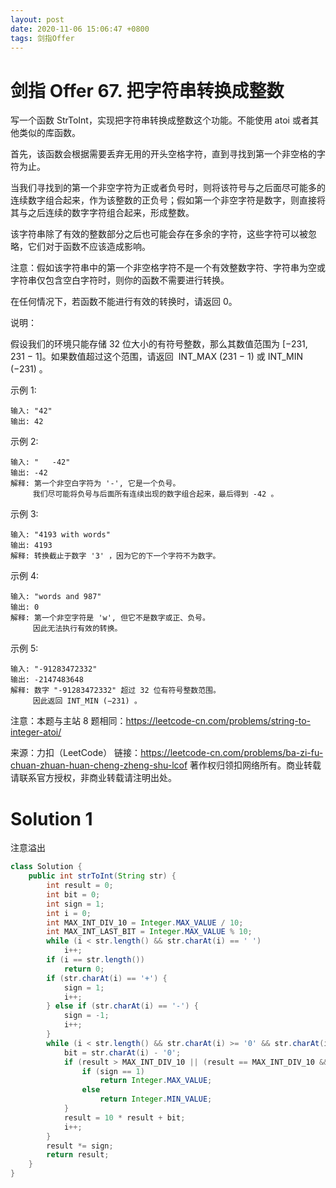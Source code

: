 ```yaml
---
layout: post
date: 2020-11-06 15:06:47 +0800
tags: 剑指Offer
---
```


# 剑指 Offer 67. 把字符串转换成整数

写一个函数 StrToInt，实现把字符串转换成整数这个功能。不能使用 atoi 或者其他类似的库函数。

首先，该函数会根据需要丢弃无用的开头空格字符，直到寻找到第一个非空格的字符为止。

当我们寻找到的第一个非空字符为正或者负号时，则将该符号与之后面尽可能多的连续数字组合起来，作为该整数的正负号；假如第一个非空字符是数字，则直接将其与之后连续的数字字符组合起来，形成整数。

该字符串除了有效的整数部分之后也可能会存在多余的字符，这些字符可以被忽略，它们对于函数不应该造成影响。

注意：假如该字符串中的第一个非空格字符不是一个有效整数字符、字符串为空或字符串仅包含空白字符时，则你的函数不需要进行转换。

在任何情况下，若函数不能进行有效的转换时，请返回 0。

说明：

假设我们的环境只能存储 32 位大小的有符号整数，那么其数值范围为 [−231,  231 − 1]。如果数值超过这个范围，请返回  INT_MAX (231 − 1) 或 INT_MIN (−231) 。

示例 1:
```
输入: "42"
输出: 42
```
示例 2:
```
输入: "   -42"
输出: -42
解释: 第一个非空白字符为 '-', 它是一个负号。
     我们尽可能将负号与后面所有连续出现的数字组合起来，最后得到 -42 。
```
示例 3:
```
输入: "4193 with words"
输出: 4193
解释: 转换截止于数字 '3' ，因为它的下一个字符不为数字。
```
示例 4:
```
输入: "words and 987"
输出: 0
解释: 第一个非空字符是 'w', 但它不是数字或正、负号。
     因此无法执行有效的转换。
```
示例 5:
```
输入: "-91283472332"
输出: -2147483648
解释: 数字 "-91283472332" 超过 32 位有符号整数范围。 
     因此返回 INT_MIN (−231) 。
```

注意：本题与主站 8 题相同：https://leetcode-cn.com/problems/string-to-integer-atoi/

来源：力扣（LeetCode）
链接：https://leetcode-cn.com/problems/ba-zi-fu-chuan-zhuan-huan-cheng-zheng-shu-lcof
著作权归领扣网络所有。商业转载请联系官方授权，非商业转载请注明出处。

# Solution 1
注意溢出  
``` java
class Solution {
    public int strToInt(String str) {
        int result = 0;
        int bit = 0;
        int sign = 1;
        int i = 0;
        int MAX_INT_DIV_10 = Integer.MAX_VALUE / 10;
        int MAX_INT_LAST_BIT = Integer.MAX_VALUE % 10;
        while (i < str.length() && str.charAt(i) == ' ')
            i++;
        if (i == str.length())
            return 0;
        if (str.charAt(i) == '+') {
            sign = 1;
            i++;
        } else if (str.charAt(i) == '-') {
            sign = -1;
            i++;
        }
        while (i < str.length() && str.charAt(i) >= '0' && str.charAt(i) <= '9') {
            bit = str.charAt(i) - '0';
            if (result > MAX_INT_DIV_10 || (result == MAX_INT_DIV_10 && bit >= MAX_INT_LAST_BIT + 1)) {
                if (sign == 1)
                    return Integer.MAX_VALUE;
                else
                    return Integer.MIN_VALUE;
            }
            result = 10 * result + bit;
            i++;
        }
        result *= sign;
        return result;
    }
}
```